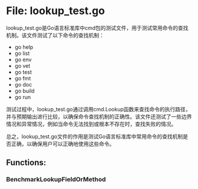 # File: lookup_test.go

lookup_test.go是Go语言标准库中cmd包的测试文件，用于测试常用命令的查找机制。该文件测试了以下命令的查找机制：

- go help
- go list
- go env
- go vet
- go test
- go fmt
- go doc
- go build
- go run

测试过程中，lookup_test.go通过调用cmd.Lookup函数来查找命令的执行路径，并与预期输出进行比较，以确保命令查找机制的正确性。该文件还测试了一些边界情况和异常情况，例如当命令无法找到或根本不存在时，查找失败的情况。

总之，lookup_test.go文件的作用是测试Go语言标准库中常用命令的查找机制是否正确，以确保用户可以正确地使用这些命令。

## Functions:

### BenchmarkLookupFieldOrMethod





